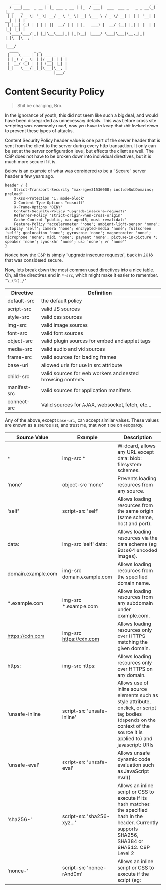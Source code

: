 ```text
   ____            _             _     ____                       _ _
  / ___|___  _ __ | |_ ___ _ __ | |_  / ___|  ___  ___ _   _ _ __(_) |_ _   _
 | |   / _ \| '_ \| __/ _ \ '_ \| __| \___ \ / _ \/ __| | | | '__| | __| | | |
 | |__| (_) | | | | ||  __/ | | | |_   ___) |  __/ (__| |_| | |  | | |_| |_| |
  \____\___/|_| |_|\__\___|_| |_|\__| |____/ \___|\___|\__,_|_|  |_|\__|\__, |
                                                                        |___/
  ____       _ _
 |  _ \ ___ | (_) ___ _   _
 | |_) / _ \| | |/ __| | | |
 |  __/ (_) | | | (__| |_| |
 |_|   \___/|_|_|\___|\__, |
                      |___/
```

Content Security Policy
=======================

> Shit be changing, Bro.

In the ignorance of youth, this did not seem like such a big deal, and would have been disregarded as
unnecessary details. This was before cross site scripting was commonly used, now you have to keep that shit
locked down to prevent these types of attacks.

Content Security Policy header value is one part of the server header that is sent from the client to the server
during every http transaction. It only can be set at the server configuration level, but effects the client as well.
The CSP does not have to be broken down into individual directives, but it is much more secure if it is.

Below is an example of what was considered to be a "Secure" server header a few years ago.

```Caddyfile
header / {
    Strict-Transport-Security "max-age=31536000; includeSubDomains; preload"
    X-Xss-Protection "1; mode=block"
    X-Content-Type-Options "nosniff"
    X-Frame-Options "DENY"
    Content-Security-Policy "upgrade-insecure-requests"
    Referrer-Policy "strict-origin-when-cross-origin"
    Cache-Control "public, max-age=15, must-revalidate"
    Feature-Policy "accelerometer 'none'; ambient-light-sensor 'none'; autoplay 'self'; camera 'none'; encrypted-media 'none'; fullscreen 'self'; geolocation 'none'; gyroscope 'none'; magnetometer 'none'; microphone 'none'; midi 'none'; payment 'none'; picture-in-picture *; speaker 'none'; sync-xhr 'none'; usb 'none'; vr 'none'"
}
```

Notice how the CSP is simply "upgrade insecure requests", back in 2018 that was considered secure.

Now, lets break down the most common used directives into a nice table. Oh, all the directives end in `*-src`,
which might make it easier to remember.  `¯\_(ツ)_/¯`

| Directive    | Definition                                                 |
| -----------  | ------------------                                         |
| default-src  | the default policy                                         |
| script-src   | valid JS sources                                           |
| style-src    | valid css sources                                          |
| img-src      | valid image sources                                        |
| font-src     | valid font sources                                         |
| object-src   | valid plugin sources for embed and applet tags             |
| media-src    | valid audio and vid sources                                |
| frame-src    | valid sources for loading frames                           |
| base-uri     | allowed urls for use in src attribute                      |
| child-src    | valid sources for web workers and nested browsing contexts |
| manifest-src | valid sources for application manifests                    |
| connect-src  | Valid sources for AJAX, websocket, fetch, etc...           |

Any of the above, except `base-uri`, can accept similar values. These values are known as a source list, and
trust me, that won't be on Jeopardy.

| Source Value       | Example                                    | Description                                                                                                                                                                                                                                            |
| -------------      | --------                                   | --------------                                                                                                                                                                                                                                         |
| `*`                | img-src *                                  | Wildcard, allows any URL except data: blob: filesystem: schemes.                                                                                                                                                                                       |
| 'none'             | object-src 'none'                          | Prevents loading resources from any source.                                                                                                                                                                                                            |
| 'self'             | script-src 'self'                          | Allows loading resources from the same origin (same scheme, host and port).                                                                                                                                                                            |
| data:              | img-src 'self' data:                       | Allows loading resources via the data scheme (eg Base64 encoded images).                                                                                                                                                                               |
| domain.example.com | img-src domain.example.com                 | Allows loading resources from the specified domain name.                                                                                                                                                                                               |
| *.example.com      | img-src *.example.com                      | Allows loading resources from any subdomain under example.com.                                                                                                                                                                                         |
| https://cdn.com    | img-src https://cdn.com                    | Allows loading resources only over HTTPS matching the given domain.                                                                                                                                                                                    |
| https:             | img-src https:                             | Allows loading resources only over HTTPS on any domain.                                                                                                                                                                                                |
| 'unsafe-inline'    | script-src 'unsafe-inline'                 | Allows use of inline source elements such as style attribute, onclick, or script tag bodies (depends on the context of the source it is applied to) and javascript: URIs                                                                               |
| 'unsafe-eval'      | script-src 'unsafe-eval'                   | Allows unsafe dynamic code evaluation such as JavaScript eval()                                                                                                                                                                                        |
| 'sha256-'          | script-src 'sha256-xyz...'                 | Allows an inline script or CSS to execute if its hash matches the specified hash in the header. Currently supports SHA256, SHA384 or SHA512. CSP Level 2                                                                                               |
| 'nonce-'           | script-src 'nonce-rAnd0m'                  | Allows an inline script or CSS to execute if the script (eg: <script nonce="rAnd0m">) tag contains a nonce attribute matching the nonce specified in the CSP header. The nonce should be a secure random string, and should not be reused. CSP Level 2 |
| 'strict-dynamic'   | script-src 'strict-dynamic'                | Enables an allowed script to load additional scripts via non-"parser-inserted" script elements (for example document.createElement('script'); is allowed). CSP Level 3                                                                                 |
| 'unsafe-hashes'    | script-src 'unsafe-hashes' 'sha256-abc...' | Allows you to enable scripts in event handlers (eg onclick). Does not apply to javascript: or inline <script> CSP Level 3                                                                                                                              |

Not too shabby, since I copied and pasted those directly.

### Quick Answer

For those who are like myself, and hate to read anything at length. Below is considered a "good" starter
policy.

```
default-src 'none'; script-src 'self'; connect-src 'self'; img-src 'self'; style-src 'self';base-uri 'self';form-action 'self'
```

### References

- [Content Security Policy](https://content-security-policy.com/)
